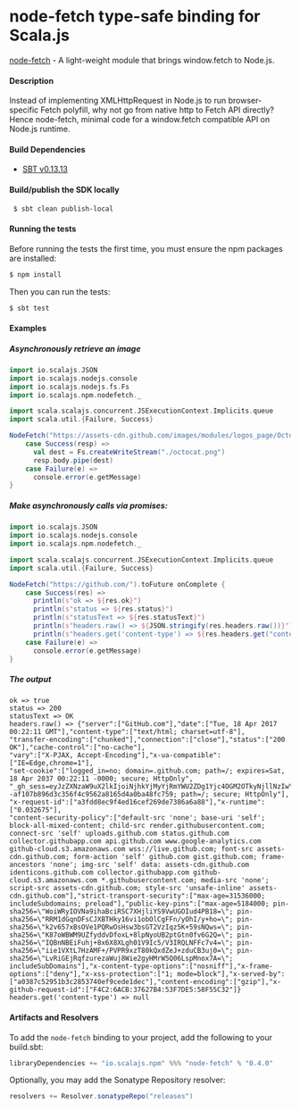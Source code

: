 node-fetch type-safe binding for Scala.js
==========================================
[node-fetch](https://www.npmjs.com/package/node-fetch) - A light-weight module that brings window.fetch to Node.js.

#### Description

Instead of implementing XMLHttpRequest in Node.js to run browser-specific Fetch polyfill, 
why not go from native http to Fetch API directly? Hence node-fetch, minimal code for a window.fetch 
compatible API on Node.js runtime.

#### Build Dependencies

* [SBT v0.13.13](http://www.scala-sbt.org/download.html)

#### Build/publish the SDK locally

```bash
 $ sbt clean publish-local
```

#### Running the tests

Before running the tests the first time, you must ensure the npm packages are installed:

```bash
$ npm install
```

Then you can run the tests:

```bash
$ sbt test
```

#### Examples

##### Asynchronously retrieve an image

```scala
import io.scalajs.JSON
import io.scalajs.nodejs.console
import io.scalajs.nodejs.fs.Fs
import io.scalajs.npm.nodefetch._

import scala.scalajs.concurrent.JSExecutionContext.Implicits.queue
import scala.util.{Failure, Success}

NodeFetch("https://assets-cdn.github.com/images/modules/logos_page/Octocat.png").toFuture onComplete {
    case Success(resp) =>
      val dest = Fs.createWriteStream("./octocat.png")
      resp.body.pipe(dest)
    case Failure(e) =>
      console.error(e.getMessage)
}
```

##### Make asynchronously calls via promises:

```scala
import io.scalajs.JSON
import io.scalajs.nodejs.console
import io.scalajs.npm.nodefetch._

import scala.scalajs.concurrent.JSExecutionContext.Implicits.queue
import scala.util.{Failure, Success}

NodeFetch("https://github.com/").toFuture onComplete {
    case Success(res) =>
      println(s"ok => ${res.ok}")
      println(s"status => ${res.status}")
      println(s"statusText => ${res.statusText}")
      println(s"headers.raw() => ${JSON.stringify(res.headers.raw())}")
      println(s"headers.get('content-type') => ${res.headers.get("content-type").orNull}")
    case Failure(e) =>
      console.error(e.getMessage)
}
```

##### The output

```
ok => true
status => 200
statusText => OK
headers.raw() => {"server":["GitHub.com"],"date":["Tue, 18 Apr 2017 00:22:11 GMT"],"content-type":["text/html; charset=utf-8"],
"transfer-encoding":["chunked"],"connection":["close"],"status":["200 OK"],"cache-control":["no-cache"],
"vary":["X-PJAX, Accept-Encoding"],"x-ua-compatible":["IE=Edge,chrome=1"],
"set-cookie":["logged_in=no; domain=.github.com; path=/; expires=Sat, 18 Apr 2037 00:22:11 -0000; secure; HttpOnly",
"_gh_sess=eyJzZXNzaW9uX2lkIjoiNjhkYjMyYjRmYWU2ZDg1Yjc4OGM2OTkyNjllNzIwYjkiLCJfY3NyZl90b2tlbiI6Im5QSUJJMkdCcjdyYStqMlkrSTJGcHozZUVRd0RCMThySzNjdEhXQXNNNE09In0%3D--af107b896d3c356f4c9562a8165d4a0ba48fc759; path=/; secure; HttpOnly"],
"x-request-id":["a3fdd8ec9f4ed16cef269de7386a6a88"],"x-runtime":["0.032675"],
"content-security-policy":["default-src 'none'; base-uri 'self'; block-all-mixed-content; child-src render.githubusercontent.com; connect-src 'self' uploads.github.com status.github.com collector.githubapp.com api.github.com www.google-analytics.com github-cloud.s3.amazonaws.com wss://live.github.com; font-src assets-cdn.github.com; form-action 'self' github.com gist.github.com; frame-ancestors 'none'; img-src 'self' data: assets-cdn.github.com identicons.github.com collector.githubapp.com github-cloud.s3.amazonaws.com *.githubusercontent.com; media-src 'none'; script-src assets-cdn.github.com; style-src 'unsafe-inline' assets-cdn.github.com"],"strict-transport-security":["max-age=31536000; includeSubdomains; preload"],"public-key-pins":["max-age=5184000; pin-sha256=\"WoiWRyIOVNa9ihaBciRSC7XHjliYS9VwUGOIud4PB18=\"; pin-sha256=\"RRM1dGqnDFsCJXBTHky16vi1obOlCgFFn/yOhI/y+ho=\"; pin-sha256=\"k2v657xBsOVe1PQRwOsHsw3bsGT2VzIqz5K+59sNQws=\"; pin-sha256=\"K87oWBWM9UZfyddvDfoxL+8lpNyoUB2ptGtn0fv6G2Q=\"; pin-sha256=\"IQBnNBEiFuhj+8x6X8XLgh01V9Ic5/V3IRQLNFFc7v4=\"; pin-sha256=\"iie1VXtL7HzAMF+/PVPR9xzT80kQxdZeJ+zduCB3uj0=\"; pin-sha256=\"LvRiGEjRqfzurezaWuj8Wie2gyHMrW5Q06LspMnox7A=\"; includeSubDomains"],"x-content-type-options":["nosniff"],"x-frame-options":["deny"],"x-xss-protection":["1; mode=block"],"x-served-by":["a0387c52951b3c2853740ef9cede1dec"],"content-encoding":["gzip"],"x-github-request-id":["F4C2:6ACB:37627B4:53F7DE5:58F55C32"]}
headers.get('content-type') => null
```

#### Artifacts and Resolvers

To add the `node-fetch` binding to your project, add the following to your build.sbt:  

```sbt
libraryDependencies += "io.scalajs.npm" %%% "node-fetch" % "0.4.0"
```

Optionally, you may add the Sonatype Repository resolver:

```sbt   
resolvers += Resolver.sonatypeRepo("releases") 
```